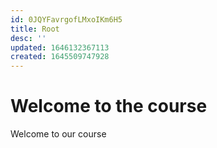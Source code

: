 ```yaml
---
id: 0JQYFavrgofLMxoIKm6H5
title: Root
desc: ''
updated: 1646132367113
created: 1645509747928
---
```

# Welcome to the course

Welcome to our course